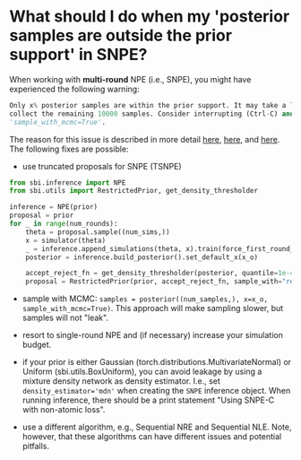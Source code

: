 # What should I do when my 'posterior samples are outside the prior support' in SNPE?

When working with **multi-round** NPE (i.e., SNPE), you might have experienced the
following warning:

```python
Only x% posterior samples are within the prior support. It may take a long time to
collect the remaining 10000 samples. Consider interrupting (Ctrl-C) and switching to
'sample_with_mcmc=True'.
```

The reason for this issue is described in more detail
[here](https://arxiv.org/abs/2210.04815),
[here](https://arxiv.org/abs/2002.03712), and
[here](https://arxiv.org/abs/1905.07488). The following fixes are possible:

- use truncated proposals for SNPE (TSNPE)
```python
from sbi.inference import NPE
from sbi.utils import RestrictedPrior, get_density_thresholder

inference = NPE(prior)
proposal = prior
for _ in range(num_rounds):
    theta = proposal.sample((num_sims,))
    x = simulator(theta)
    _ = inference.append_simulations(theta, x).train(force_first_round_loss=True)
    posterior = inference.build_posterior().set_default_x(x_o)

    accept_reject_fn = get_density_thresholder(posterior, quantile=1e-4)
    proposal = RestrictedPrior(prior, accept_reject_fn, sample_with="rejection")
```

- sample with MCMC: `samples = posterior((num_samples,), x=x_o, sample_with_mcmc=True)`.
This approach will make sampling slower, but samples will not "leak".

- resort to single-round NPE and (if necessary) increase your simulation budget.

- if your prior is either Gaussian (torch.distributions.MultivariateNormal) or Uniform
(sbi.utils.BoxUniform), you can avoid leakage by using a mixture density network as
density estimator. I.e., set `density_estimator='mdn'` when creating the `SNPE`
inference object. When running inference, there should be a print statement "Using
SNPE-C with non-atomic loss".

- use a different algorithm, e.g., Sequential NRE and Sequential NLE. Note, however,
that these algorithms can have different issues and potential pitfalls.
